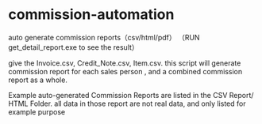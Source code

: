 # commission-automation
 auto generate commission reports（csv/html/pdf）
 （RUN get_detail_report.exe to see the result）
 


give the Invoice.csv, Credit_Note.csv, Item.csv. this script will generate commission report for each sales person , and a combined commission report as a whole.

Example auto-generated Commission Reports are listed in the CSV Report/ HTML Folder. all data in those report are not real data, and only listed for example purpose


